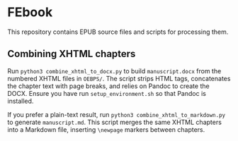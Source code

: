 # FEbook

This repository contains EPUB source files and scripts for processing them.

## Combining XHTML chapters

Run `python3 combine_xhtml_to_docx.py` to build `manuscript.docx` from the numbered XHTML files in `OEBPS/`. The script strips HTML tags, concatenates the chapter text with page breaks, and relies on Pandoc to create the DOCX. Ensure you have run `setup_environment.sh` so that Pandoc is installed.

If you prefer a plain-text result, run `python3 combine_xhtml_to_markdown.py` to generate `manuscript.md`. This script merges the same XHTML chapters into a Markdown file, inserting `\newpage` markers between chapters.

